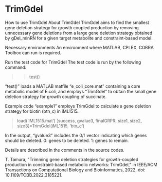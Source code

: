 # TrimGdel
How to use TrimGdel
About TrimGdel
TrimGdel aims to find the smallest gene deletion strategy for growth coupled production by removing unnecessary gene deletions from a large gene deletion strategy obtained by gDel_minRN for a given target metabolite and constraint-based model.

Necessary environments
An environment where MATLAB, CPLEX, COBRA Toolbox can run is required.

Run the test code for TrimGdel
The test code is run by the following command:

>> test()

“test()” loads a MATLAB matfile “e_coli_core.mat” containing a core metabolic model of E.coli, and employs “TrimGdel” to obtain the small gene deletion strategy for growth coupling of succinate.

Example code
“example1” employs TrimGdel to calculate a gene deletion strategy for biotin (btn_c) in iML1515.

> load(‘iML1515.mat’)
> [success, gvalue3, finalGRPR, size1, size2, size3]=TrimGdel(iML1515, ’btn_c’)

In the output, “gvalue3” includes the 0/1 vector indicating which genes should be deleted.
     0: genes to be deleted.  1: genes to remain.

Details are described in the comments in the source codes.

T. Tamura, "Trimming gene deletion strategies for growth-coupled production in constraint-based metabolic networks: TrimGdel," in IEEE/ACM Transactions on Computational Biology and Bioinformatics, 2022, doi: 10.1109/TCBB.2022.3185221.
